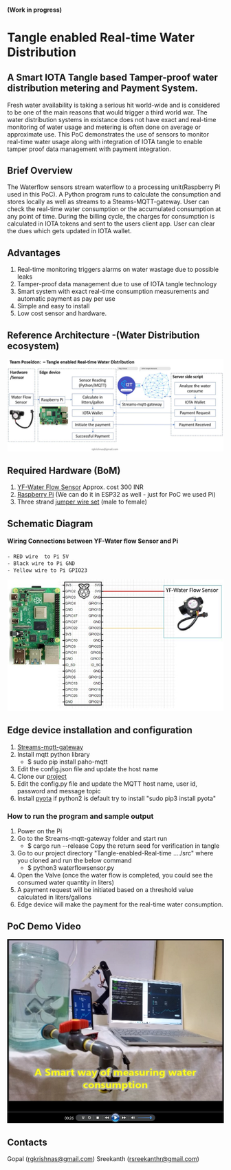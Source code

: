 #### (Work in progress)
# Tangle enabled Real-time Water Distribution
## A Smart IOTA Tangle based Tamper-proof water distribution metering and Payment System.
Fresh water availability is taking a serious hit world-wide and is considered to be one of the main reasons that would trigger a third world war.
The water distribution systems in existance does not have exact and real-time monitoring of water usage and metering is often done on average or approximate use. This PoC demonstrates the use of sensors to monitor real-time water usage along with integration of IOTA tangle to enable tamper proof data management with payment integration.
## Brief Overview
The Waterflow sensors stream waterflow to a processing unit(Raspberry Pi used in this PoC). A Python program runs to calculate the consumption and stores locally as well as streams to a Steams-MQTT-gateway. User can check the real-time water consumption or the accumulated consumption at any point of time. During the billing cycle, the charges for consumption is calculated in IOTA tokens and sent to the users client app. User can clear the dues which gets updated in IOTA wallet.
## Advantages
1. Real-time monitoring triggers alarms on water wastage due to possible leaks
2. Tamper-proof data management due to use of IOTA tangle technology
3. Smart system with exact real-time consumption measurements and automatic payment as pay per use
4. Simple and easy to install
5. Low cost sensor and hardware.
## Reference Architecture -(Water Distribution ecosystem)
![Architecture](images/flow_diagram.JPG)

## Required Hardware (BoM)
  1. [YF-Water Flow Sensor](https://robu.in/product/yf-s201-water-flow-measurement-sensor-with-1-30liter-min-flow-rate-2/?gclid=Cj0KCQiAkuP9BRCkARIsAKGLE8UxgRBkIr7N0A73nVRC6L-rj1wSw8ms-no1rjBF1aaWUuvCUBeDVyIaAiO2EALw_wcB)
     Approx. cost 300 INR
  2. [Raspberry Pi](https://www.raspberrypi.org/products/raspberry-pi-4-model-b/?resellerType=home) (We can do it in ESP32 as well - just for PoC we used Pi)
  3. Three strand [jumper wire set](https://robu.in/product/male-to-female-jumper-wires-40-pin-40cm/) (male to female)

## Schematic Diagram 
#### Wiring Connections between YF-Water flow Sensor and Pi
    - RED wire  to Pi 5V
    - Black wire to Pi GND
    - Yellow wire to Pi GPIO23
![Wiring Diagram](images/Pi2WaterFlowSensor.JPG)
## Edge device installation and configuration
   1. [Streams-mqtt-gateway](https://github.com/iot2tangle/Streams-mqtt-gateway)
   2. Install mqtt python library
       - $ sudo pip install paho-mqtt
   3. Edit the config.json file and update the host name
   4. Clone our [project](https://github.com/rgkrishnas/Tangle-enabled-Real-time-Water-Distribution)
   5. Edit the config.py file and update the MQTT host name, user id, password and message topic
   6. Install [pyota](https://github.com/iotaledger/iota.py) if python2 is default try to install "sudo pip3 install pyota"
   
### How to run the program and sample output
1. Power on the Pi 
2. Go to the Streams-mqtt-gateway folder and start run
   - $ cargo run --release
   Copy the return seed for verification in tangle
3. Go to our project directory "Tangle-enabled-Real-time ..../src" where you cloned and run the below command
   - $ python3 waterflowsensor.py
4. Open the Valve (once the water flow is completed, you could see the consumed water quantity in liters)
5. A payment request will be initiated based on a threshold value calculated in liters/gallons
6. Edge device will make the payment for the real-time water consumption.

## PoC Demo Video
[![Working Prototype Demo](images/VideoThumb.png)](https://youtu.be/EH2FJtxiFEA)

## Contacts
Gopal (rgkrishnas@gmail.com)
Sreekanth (rsreekanthr@gmail.com) 
